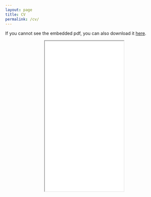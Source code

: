 ```yaml
---
layout: page
title: CV
permalink: /cv/
---
```


 If you cannot see the embedded pdf, you can also download it <a href="https://github.com/nicolasghio/nicolasghio.github.io/blob/a6d941f478eef5ff3fa670c01e2203bd078cd7d6/files/Resume-11.pdf" target = "blank"> here</a>.
<p align="center">
<iframe src="/https://github.com/nicolasghio/nicolasghio.github.io/blob/a6d941f478eef5ff3fa670c01e2203bd078cd7d6/files/Resume-11.pdf" width="50%" height="480em">


